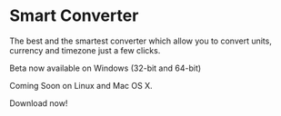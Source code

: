 # Smart Converter
The best and the smartest converter which allow you to convert units, currency and timezone just a few clicks.

Beta now available on Windows (32-bit and 64-bit)

Coming Soon on Linux and Mac OS X.

Download now!

